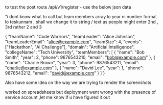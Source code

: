 to test the post route /api/v1/register - use the below json data 

"i dont know what to call but team members array lo year ni number format lo teskunnam , shall we change it to string / text as people might enter 2nd , 3rd rather 2 and 3

{
  "teamName": "Code Warriors",
  "teamLeader": "Alice Johnson",
  "teamLeaderEmail": "alice@example.com",
  "teamSize": 4,
  "events": ["Hackathon", "AI Challenge"],
  "domain": "Artificial Intelligence",
  "collegeName": "Tech University",
  "teamMembers": [
    {
      "name": "Bob Smith",
      "year": 2,
      "phone": 9876543210,
      "email": "bob@example.com"
    },
    {
      "name": "Charlie Brown",
      "year": 3,
      "phone": 9876543211,
      "email": "charlie@example.com"
    },
    {
      "name": "David Lee",
      "year": 1,
      "phone": 9876543212,
      "email": "david@example.com"
    }
  ]
}



Also have some idea on the way we are trying to render the screenshots 


worked on spreadsheets but deployment went wrong with the presence of service account ,let me know if u have figured it out
